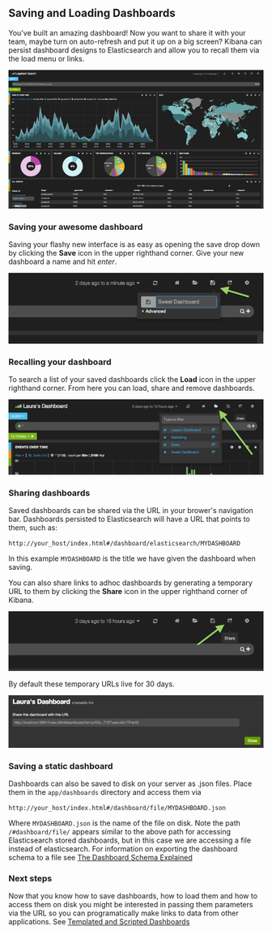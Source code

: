 ## Saving and Loading Dashboards

You've built an amazing dashboard! Now you want to share it with your team, maybe turn on auto-refresh and put it up on a big screen? Kibana can persist dashboard designs to Elasticsearch and allow you to recall them via the load menu or links.

![image](./awesome_dashboard.png)


### Saving your awesome dashboard

Saving your flashy new interface is as easy as opening the save drop down by clicking the **Save** icon in the upper righthand corner. Give your new dashboard a name and hit *enter*. 

![image](./savebutton.png)

### Recalling your dashboard

To search a list of your saved dashboards click the **Load** icon in the upper righthand corner. From here you can load, share and remove dashboards.

![image](./searchdashboards.png)


### Sharing dashboards

Saved dashboards can be shared via the URL in your brower's navigation bar. Dashboards persisted to Elasticsearch will have a URL that points to them, such as:

```
http://your_host/index.html#/dashboard/elasticsearch/MYDASHBOARD
```

In this example `MYDASHBOARD` is the title we have given the dashboard when saving.


You can also share links to adhoc dashboards by generating a temporary URL to them by clicking the **Share** icon in the upper righthand corner of Kibana. 

![image](./sharebutton.png)

By default these temporary URLs live for 30 days.

![image](./sharelink.png)

### Saving a static dashboard

Dashboards can also be saved to disk on your server as .json files. Place them in the `app/dashboards` directory and access them via 

```
http://your_host/index.html#/dashboard/file/MYDASHBOARD.json
```

Where `MYDASHBOARD.json` is the name of the file on disk. Note the path `/#dashboard/file/` appears similar to the above path for accessing Elasticsearch stored dashboards, but in this case we are accessing a file instead of elasticsearch. For information on exporting the dashboard schema to a file see [The Dashboard Schema Explained](../dashboard_schema/index.html)

### Next steps

Now that you know how to save dashboards, how to load them and how to access them on disk you might be interested in passing them parameters via the URL so you can programatically make links to data from other applications. See [Templated and Scripted Dashboards](../templates_and_scripts/index.html)
